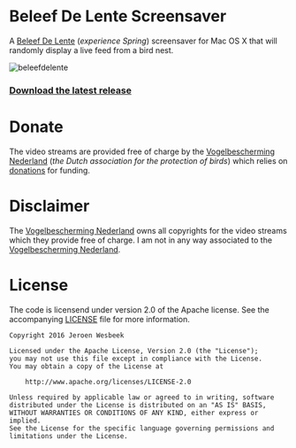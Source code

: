 # Beleef De Lente Screensaver

A [Beleef De Lente](http://www.beleefdelente.nl/) (_experience Spring_) screensaver for Mac OS X that will randomly display a live feed from a bird nest.

![beleefdelente](https://cloud.githubusercontent.com/assets/1049693/13851733/822b045c-ec5f-11e5-8f8c-80db2b8bb3ce.png)

### [Download the latest release](https://github.com/4np/BeleefDeLente/releases/latest)

# Donate

The video streams are provided free of charge by the [Vogelbescherming Nederland](http://www.vogelbescherming.nl) (_the Dutch association for the protection of birds_) which relies on  [donations](http://www.beleefdelente.nl/help-mee) for funding.

# Disclaimer

The [Vogelbescherming Nederland](http://www.vogelbescherming.nl) owns all copyrights for the video streams which they provide free of charge. I am not in any way associated to the [Vogelbescherming Nederland](http://www.vogelbescherming.nl).

# License

The code is licensend under version 2.0 of the Apache license. See the accompanying [LICENSE](https://github.com/4np/NPOKit/blob/master/LICENSE) file for more information.

```
Copyright 2016 Jeroen Wesbeek

Licensed under the Apache License, Version 2.0 (the "License");
you may not use this file except in compliance with the License.
You may obtain a copy of the License at

    http://www.apache.org/licenses/LICENSE-2.0

Unless required by applicable law or agreed to in writing, software
distributed under the License is distributed on an "AS IS" BASIS,
WITHOUT WARRANTIES OR CONDITIONS OF ANY KIND, either express or implied.
See the License for the specific language governing permissions and
limitations under the License.
```
